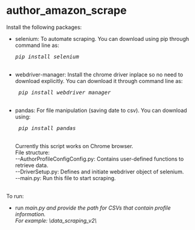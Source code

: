 # author_amazon_scrape
Install the following packages: <br>
- selenium: To automate scraping. You can download using pip through command line as:
<br><pre><em>pip install selenium</em></pre><br>
- webdriver-manager: Install the chrome driver inplace so no need to download explicitly.
You can download it through command line as:
<br><pre><em> pip install webdriver_manager</em></pre><br>
- pandas: For file manipulation (saving date to csv). You can download using:
<br><pre><em> pip install pandas</em></pre><br>
Currently this script works on Chrome browser.<br>
File structure:<br>
--AuthorProfileConfigConfig.py: Contains user-defined functions to retrieve data.<br>
--DriverSetup.py: Defines and initiate webdriver object of selenium.<br>
--main.py: Run this file to start scraping.<br><br>

To run:
- run <em>main.py<em> and provide the path for CSVs that contain profile information.<br>
  For example: \data_scraping_v2\

